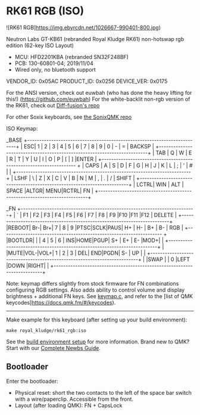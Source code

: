 # RK61 RGB (ISO)

![RK61 RGB]https://img.ebyrcdn.net/1026667-990401-800.jpg)

Neutron Labs GT-KB61 (rebranded Royal Kludge RK61) non-hotswap rgb edition (62-key ISO Layout)

- MCU: HFD2201KBA (rebranded SN32F248BF)
- PCB: 130-60801-04; 2019/11/04
- Wired only, no bluetooth support

VENDOR_ID:       0x05AC
PRODUCT_ID:      0x0256
DEVICE_VER:      0x0175

For the ANSI version, check out euwbah (who has done the heavy lifting for this!) (https://github.com/euwbah)
For the white-backlit non-rgb version of the RK61, check out [Diff-fusion's repo](https://github.com/Diff-fusion/qmk_firmware)

For other Soxix keyboards, see [the SonixQMK repo](https://github.com/SonixQMK/qmk_firmware)

ISO Keymap:

_BASE
 +-------------------------------------------------------------------------+
 | ESC|  1 |  2 |  3 |  4 |  5 |  6 |  7 |  8 |  9 |  0 |  - |  = | BACKSP |
 +-------------------------------------------------------------------------+
 | TAB  |  Q |  W |  E |  R |  T |  Y |  U |  I |  O |  P |  [ |  ] |ENTER |
 +-------------------------------------------------------------------      +
 | CAPS   |  A |  S |  D |  F |  G |  H |  J |  K |  L |  ; |  ' |  #  |   |
 +-------------------------------------------------------------------------+
 | LSHF | \ |  Z |  X |  C |  V |  B |  N |  M |  , |  . |  / |    SHIFT   |
 +-------------------------------------------------------------------------+
 | LCTRL| WIN | ALT |              SPACE           |ALTGR| MENU|RCTRL| FN  |
 +-------------------------------------------------------------------------+

_FN
 +-------------------------------------------------------------------------+
 | ` |  F1 | F2 | F3 | F4 | F5 | F6 | F7 | F8 | F9 |F10 |F11 |F12 | DELETE |
 +-------------------------------------------------------------------------+
 |REBOOT| Br-| Br+|  7 |  8 |  9 |PTSC|SCLK|PAUS| H+ | H- | B+ | B- | RGB  |
 +-------------------------------------------------------------------      +
 |BOOTLDR|    |    |  4 |  5 |  6 | INS|HOME|PGUP| S+ | E+ | E- |MOD+|     |
 +-------------------------------------------------------------------------+
 |     |MUTE|VOL-|VOL+|  1 |  2 |  3 | DEL| END|PGDN| S- | UP |            |
 +-------------------------------------------------------------------------+
 |     |SWAP |     |                  0            |LEFT |DOWN |RIGHT|     |
 +-------------------------------------------------------------------------+

Note: keymap differs slightly from stock firmware for FN combinations
configuring RGB settings. Also adds ability to control volume and display
brightness + additional FN keys.
See [keymap.c](keymaps/iso/keymap.c), and refer to the [list
of QMK keycodes]https://docs.qmk.fm/#/keycodes).

-----------------

Make example for this keyboard (after setting up your build environment):

    make royal_kludge/rk61_rgb:iso

See the [build environment setup](https://sonixqmk.github.io//SonixDocs/install/) for more information. Brand new to QMK? Start with our [Complete Newbs Guide](https://docs.qmk.fm/#/newbs).

## Bootloader

Enter the bootloader:

- Physical reset: short the two contacts to the left of the space bar switch with a wire/paperclip. Accessible from the front.
- Layout (after loading QMK): FN + CapsLock
